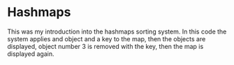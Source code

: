 # Hashmaps

This was my introduction into the hashmaps sorting system. In this code the system applies and object and a key to the map, then the objects are displayed, object number 3 is removed with the key, then the map is displayed again.